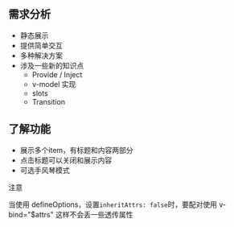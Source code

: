 ## 需求分析

- 静态展示
- 提供简单交互
- 多种解决方案
- 涉及一些新的知识点
  - Provide / Inject
  - v-model 实现
  - slots
  - Transition

## 了解功能

- 展示多个item，有标题和内容两部分
- 点击标题可以关闭和展示内容
- 可选手风琴模式

注意

当使用 defineOptions，设置`inheritAttrs: false`时，要配对使用 v-bind="$attrs" 这样不会丢一些透传属性